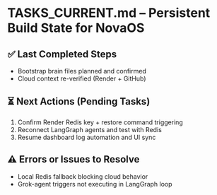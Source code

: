 # TASKS_CURRENT.md – Persistent Build State for NovaOS

## ✅ Last Completed Steps
- Bootstrap brain files planned and confirmed
- Cloud context re-verified (Render + GitHub)

## ⏳ Next Actions (Pending Tasks)
1. Confirm Render Redis key + restore command triggering
2. Reconnect LangGraph agents and test with Redis
3. Resume dashboard log automation and UI sync

## ⚠️ Errors or Issues to Resolve
- Local Redis fallback blocking cloud behavior
- Grok-agent triggers not executing in LangGraph loop
